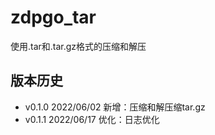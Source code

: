 # zdpgo_tar

使用.tar和.tar.gz格式的压缩和解压

## 版本历史

- v0.1.0 2022/06/02 新增：压缩和解压缩tar.gz 
- v0.1.1 2022/06/17 优化：日志优化 

